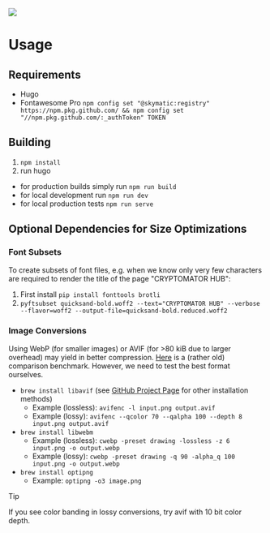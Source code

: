 ![](https://github.com/cryptomator/cryptomator.github.io/workflows/GitHub%20Pages/badge.svg)

# Usage
## Requirements
* Hugo
* Fontawesome Pro `npm config set "@skymatic:registry" https://npm.pkg.github.com/ && npm config set "//npm.pkg.github.com/:_authToken" TOKEN`

## Building
1. `npm install`
1. run hugo
  * for production builds simply run `npm run build`
  * for local development run `npm run dev`
  * for local production tests `npm run serve`

## Optional Dependencies for Size Optimizations

### Font Subsets
To create subsets of font files, e.g. when we know only very few characters are required to render the title of the page "CRYPTOMATOR HUB":

1. First install `pip install fonttools brotli`
2. `pyftsubset quicksand-bold.woff2 --text="CRYPTOMATOR HUB" --verbose --flavor=woff2 --output-file=quicksand-bold.reduced.woff2`

### Image Conversions
Using WebP (for smaller images) or AVIF (for >80 kiB due to larger overhead) may yield in better compression. [Here](https://www.reddit.com/r/AV1/comments/aabqdc/lossless_compression_test_png_vs_webp_vs_avif/) is a (rather old) comparison benchmark. However, we need to test the best format ourselves.

* `brew install libavif` (see [GitHub Project Page](https://github.com/AOMediaCodec/libavif?tab=readme-ov-file#installation) for other installation methods)
  * Example (lossless): `avifenc -l input.png output.avif`
  * Example (lossy): `avifenc --qcolor 70 --qalpha 100 --depth 8 input.png output.avif`
* `brew install libwebm`
  * Example (lossless): `cwebp -preset drawing -lossless -z 6 input.png -o output.webp`
  * Example (lossy): `cwebp -preset drawing -q 90 -alpha_q 100 input.png -o output.webp`
* `brew install optipng`
  * Example: `optipng -o3 image.png`

> [!TIP]
> If you see color banding in lossy conversions, try avif with 10 bit color depth.
